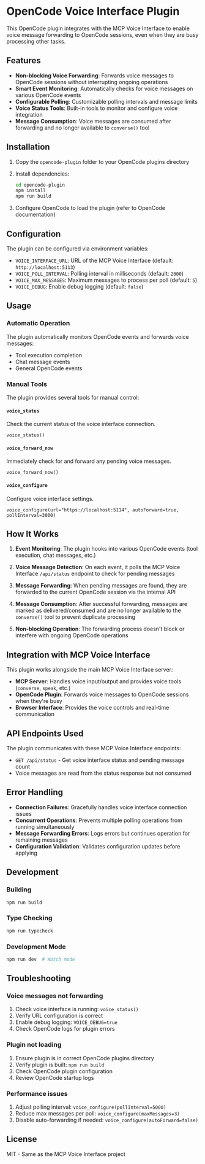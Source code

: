 # OpenCode Voice Interface Plugin

This OpenCode plugin integrates with the MCP Voice Interface to enable voice message forwarding to OpenCode sessions, even when they are busy processing other tasks.

## Features

- **Non-blocking Voice Forwarding**: Forwards voice messages to OpenCode sessions without interrupting ongoing operations
- **Smart Event Monitoring**: Automatically checks for voice messages on various OpenCode events
- **Configurable Polling**: Customizable polling intervals and message limits
- **Voice Status Tools**: Built-in tools to monitor and configure voice integration
- **Message Consumption**: Voice messages are consumed after forwarding and no longer available to `converse()` tool

## Installation

1. Copy the `opencode-plugin` folder to your OpenCode plugins directory
2. Install dependencies:
   ```bash
   cd opencode-plugin
   npm install
   npm run build
   ```

3. Configure OpenCode to load the plugin (refer to OpenCode documentation)

## Configuration

The plugin can be configured via environment variables:

- `VOICE_INTERFACE_URL`: URL of the MCP Voice Interface (default: `http://localhost:5113`)
- `VOICE_POLL_INTERVAL`: Polling interval in milliseconds (default: `2000`)
- `VOICE_MAX_MESSAGES`: Maximum messages to process per poll (default: `5`)
- `VOICE_DEBUG`: Enable debug logging (default: `false`)

## Usage

### Automatic Operation

The plugin automatically monitors OpenCode events and forwards voice messages:

- Tool execution completion
- Chat message events
- General OpenCode events

### Manual Tools

The plugin provides several tools for manual control:

#### `voice_status`
Check the current status of the voice interface connection.

```
voice_status()
```

#### `voice_forward_now`
Immediately check for and forward any pending voice messages.

```
voice_forward_now()
```

#### `voice_configure`
Configure voice interface settings.

```
voice_configure(url="https://localhost:5114", autoForward=true, pollInterval=3000)
```

## How It Works

1. **Event Monitoring**: The plugin hooks into various OpenCode events (tool execution, chat messages, etc.)

2. **Voice Message Detection**: On each event, it polls the MCP Voice Interface `/api/status` endpoint to check for pending messages

3. **Message Forwarding**: When pending messages are found, they are forwarded to the current OpenCode session via the internal API

4. **Message Consumption**: After successful forwarding, messages are marked as delivered/consumed and are no longer available to the `converse()` tool to prevent duplicate processing

5. **Non-blocking Operation**: The forwarding process doesn't block or interfere with ongoing OpenCode operations

## Integration with MCP Voice Interface

This plugin works alongside the main MCP Voice Interface server:

- **MCP Server**: Handles voice input/output and provides voice tools (`converse`, `speak`, etc.)
- **OpenCode Plugin**: Forwards voice messages to OpenCode sessions when they're busy
- **Browser Interface**: Provides the voice controls and real-time communication

## API Endpoints Used

The plugin communicates with these MCP Voice Interface endpoints:

- `GET /api/status` - Get voice interface status and pending message count
- Voice messages are read from the status response but not consumed

## Error Handling

- **Connection Failures**: Gracefully handles voice interface connection issues
- **Concurrent Operations**: Prevents multiple polling operations from running simultaneously
- **Message Forwarding Errors**: Logs errors but continues operation for remaining messages
- **Configuration Validation**: Validates configuration updates before applying

## Development

### Building

```bash
npm run build
```

### Type Checking

```bash
npm run typecheck
```

### Development Mode

```bash
npm run dev  # Watch mode
```

## Troubleshooting

### Voice messages not forwarding

1. Check voice interface is running: `voice_status()`
2. Verify URL configuration is correct
3. Enable debug logging: `VOICE_DEBUG=true`
4. Check OpenCode logs for plugin errors

### Plugin not loading

1. Ensure plugin is in correct OpenCode plugins directory
2. Verify plugin is built: `npm run build`
3. Check OpenCode plugin configuration
4. Review OpenCode startup logs

### Performance issues

1. Adjust polling interval: `voice_configure(pollInterval=5000)`
2. Reduce max messages per poll: `voice_configure(maxMessages=3)`
3. Disable auto-forwarding if needed: `voice_configure(autoForward=false)`

## License

MIT - Same as the MCP Voice Interface project
